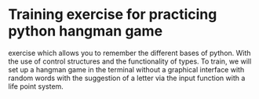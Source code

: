 # Training exercise for practicing python hangman game

exercise which allows you to remember the different bases of python. With the use of control structures and the functionality of types. To train, we will set up a hangman game in the terminal without a graphical interface with random words with the suggestion of a letter via the input function with a life point system.
